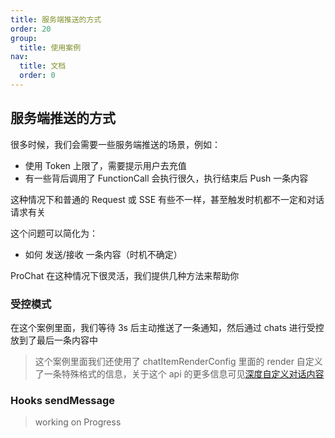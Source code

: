 ```yaml
---
title: 服务端推送的方式
order: 20
group:
  title: 使用案例
nav:
  title: 文档
  order: 0
---
```


## 服务端推送的方式

很多时候，我们会需要一些服务端推送的场景，例如：

- 使用 Token 上限了，需要提示用户去充值
- 有一些背后调用了 FunctionCall 会执行很久，执行结束后 Push 一条内容

这种情况下和普通的 Request 或 SSE 有些不一样，甚至触发时机都不一定和对话请求有关

这个问题可以简化为：

- 如何 发送/接收 一条内容（时机不确定）

ProChat 在这种情况下很灵活，我们提供几种方法来帮助你

### 受控模式

在这个案例里面，我们等待 3s 后主动推送了一条通知，然后通过 chats 进行受控放到了最后一条内容中

> 这个案例里面我们还使用了 chatItemRenderConfig 里面的 render 自定义了一条特殊格式的信息，关于这个 api 的更多信息可见[深度自定义对话内容](./chatItemRenderConfig.md)

<code src="./demos/controled-servers-push.tsx" ></code>

### Hooks sendMessage

> working on Progress
